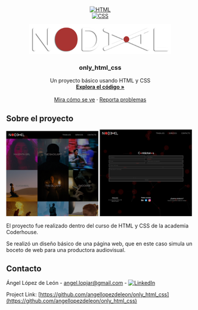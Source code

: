 <!-- PROJECT LOGO -->
<br />
<div align="center" >

<a href="HTML-url">![HTML][HTML]</a>	
<a href="CSS-url">![CSS][CSS]</a>

  <a href="https://github.com/angellopezdeleon/only_html_css">
      <img src="images/logos/soloNodalLogo2.png" alt="Logo" width="380" height="80">
  </a>


  <h3 align="center">only_html_css</h3>
  
  <p align="center">
    Un proyecto básico usando HTML y CSS
    <br />
    <a href="https://github.com/angellopezdeleon/only_html_css"><strong>Explora el código »</strong></a>
    <br />
    <br />
    <a href="https://github.com/angellopezdeleon/only_html_css">Mira cómo se ve</a>
    ·
    <a href="https://github.com/angellopezdeleon/only_html_css/issues">Reporta problemas</a>
  </p>
</div>



<!-- ABOUT THE PROJECT -->
## Sobre el proyecto

<p>
  <img src="images/nodal1.png" width="49%" />
  <img src="images/nodal2.png" width="49%" /> 
</p>


El proyecto fue realizado dentro del curso de HTML y CSS de la academia Coderhouse.

Se realizó un diseño básico de una página web, que en este caso simula un boceto de web para una productora audiovisual.


<!-- CONTACT -->
## Contacto

Ángel López de León - angel.lopjar@gmail.com - [![LinkedIn][linkedin-shield]][linkedin-url]

Project Link: [https://github.com/angellopezdeleon/only_html_css](https://github.com/angellopezdeleon/only_html_css)


<!-- MARKDOWN LINKS & IMAGES -->
<!-- https://www.markdownguide.org/basic-syntax/#reference-style-links -->
[linkedin-shield]: https://img.shields.io/badge/-LinkedIn-black.svg?style=for-the-badge&logo=linkedin&colorB=555
[linkedin-url]: www.linkedin.com/in/angel-lopez-de-leon-jaramillo
[product-screenshot]: images/nodal1.png
[product-screenshot2]: images/nodal2.png
[HTML]: https://img.shields.io/badge/HTML-orange?style=for-the-badge&logo=html5&logoColor=white
[HTML-url]: https://developer.mozilla.org/es/docs/Web/HTML
[CSS]: https://img.shields.io/badge/CSS-blue?style=for-the-badge&logo=css3&logoColor=white
[CSS-url]: https://developer.mozilla.org/es/docs/Web/CSS
